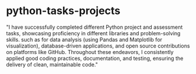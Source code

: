 # python-tasks-projects
"I have successfully completed different Python project and assessment tasks, showcasing proficiency in different libraries and problem-solving skills. such as for 
data analysis (using Pandas and Matplotlib for visualization), database-driven applications, and open source contributions on platforms like GitHub. Throughout these endeavors,
I consistently applied good coding practices, documentation, and testing, ensuring the delivery of clean, maintainable code."





